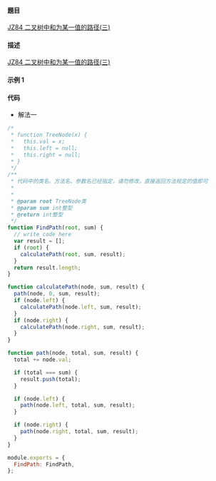 #### 題目

[JZ84 二叉树中和为某一值的路径(三)](https://www.nowcoder.com/practice/965fef32cae14a17a8e86c76ffe3131f?tpId=13&tqId=2277604&ru=/practice/e0cc33a83afe4530bcec46eba3325116&qru=/ta/coding-interviews/question-ranking)

#### 描述

[JZ84 二叉树中和为某一值的路径(三)](https://www.nowcoder.com/practice/965fef32cae14a17a8e86c76ffe3131f?tpId=13&tqId=2277604&ru=/practice/e0cc33a83afe4530bcec46eba3325116&qru=/ta/coding-interviews/question-ranking)

#### 示例 1

#### 代码

- 解法一

```js
/*
 * function TreeNode(x) {
 *   this.val = x;
 *   this.left = null;
 *   this.right = null;
 * }
 */
/**
 * 代码中的类名、方法名、参数名已经指定，请勿修改，直接返回方法规定的值即可
 *
 *
 * @param root TreeNode类
 * @param sum int整型
 * @return int整型
 */
function FindPath(root, sum) {
  // write code here
  var result = [];
  if (root) {
    calculatePath(root, sum, result);
  }
  return result.length;
}

function calculatePath(node, sum, result) {
  path(node, 0, sum, result);
  if (node.left) {
    calculatePath(node.left, sum, result);
  }
  if (node.right) {
    calculatePath(node.right, sum, result);
  }
}

function path(node, total, sum, result) {
  total += node.val;

  if (total === sum) {
    result.push(total);
  }

  if (node.left) {
    path(node.left, total, sum, result);
  }

  if (node.right) {
    path(node.right, total, sum, result);
  }
}

module.exports = {
  FindPath: FindPath,
};

```
